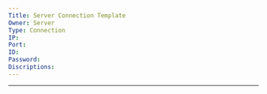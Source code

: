 ```yaml
---
Title: Server Connection Template
Owner: Server
Type: Connection
IP: 
Port: 
ID: 
Password: 
Discriptions:
---
```

---
